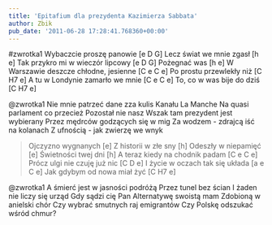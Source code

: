 ```yaml
---
title: 'Epitafium dla prezydenta Kazimierza Sabbata'
author: Zbik
pub_date: '2011-06-28 17:28:41.768360+00:00'
---
```


#zwrotka1
Wybaczcie proszę panowie [e D G]
Lecz świat we mnie zgasł [h e]
Tak przykro mi w wieczór lipcowy [e D G]
Pożegnać was [h e]
W Warszawie deszcze chłodne, jesienne [C e C e]
Po prostu przewlekły niż [C H7 e]
A tu w Londynie zamarło we mnie [C e C e]
To, co w was bije do dziś [C H7 e]

@zwrotka1
Nie mnie patrzeć dane zza kulis
Kanału La Manche
Na quasi parlament co przecież 
Pozostał nie nasz
Wszak tam prezydent jest wybierany
Przez mędrców godzących się w mig
Za wodzem - zdrajcą iść na kolanach
Z ufnością - jak zwierzę we wnyk

>Ojczyzno wygnanych [e]
>Z historii w złe sny [h]
>Odeszły w niepamięć [e]
>Świetności twej dni [h]
>A teraz kiedy na chodnik padam [C e C e]
>Prócz ulgi nie czuję już nic [C D e]
>I życie w oczach tak się układa [a e C e]
>Jak gdybym od nowa miał żyć [C H7 e]

@zwrotka1
A śmierć jest w jasności podróżą
Przez tunel bez ścian
I żaden nie liczy się urząd
Gdy sądzi cię Pan
Alternatywę swoistą mam
Zdobioną w anielski chór
Czy wybrać smutnych raj emigrantów
Czy Polskę odszukać wśród chmur?